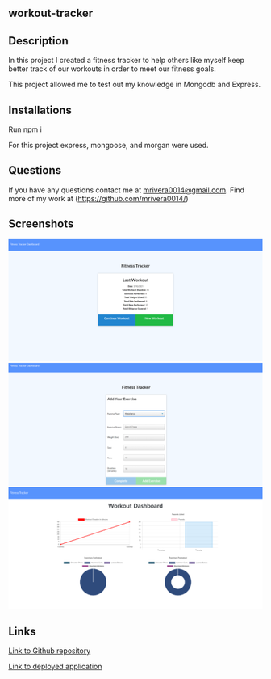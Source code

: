 ## workout-tracker

## Description

In this project I created a fitness tracker to help others like myself keep better track of our workouts in order to meet our fitness goals. 

This project allowed me to test out my knowledge in Mongodb and Express.

## Installations
Run npm i

For this project express, mongoose, and morgan were used.


## Questions
If you have any questions contact me at mrivera0014@gmail.com.
Find more of my work at (https://github.com/mrivera0014/)

## Screenshots

![fitness_tracker](public/assets/images/fitness_tracker.png)
![fitness_tracker2](public/assets/images/fitness_tracker2.png)
![dashboard](public/assets/images/dashboard.png)

## Links

[Link to Github repository](https://github.com/mrivera0014/workout-tracker)
</br>

[Link to deployed application ](https://secure-escarpment-87628.herokuapp.com/?id=605174072370ab0015b2b4db)